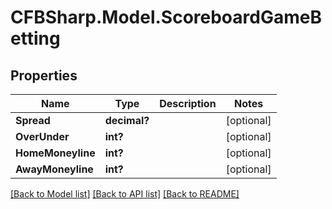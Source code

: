 # CFBSharp.Model.ScoreboardGameBetting
## Properties

Name | Type | Description | Notes
------------ | ------------- | ------------- | -------------
**Spread** | **decimal?** |  | [optional] 
**OverUnder** | **int?** |  | [optional] 
**HomeMoneyline** | **int?** |  | [optional] 
**AwayMoneyline** | **int?** |  | [optional] 

[[Back to Model list]](../README.md#documentation-for-models) [[Back to API list]](../README.md#documentation-for-api-endpoints) [[Back to README]](../README.md)

